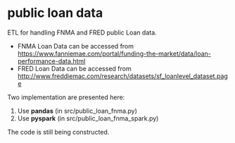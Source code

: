 # public loan data
ETL for handling FNMA and FRED public Loan data.

* FNMA Loan Data can be accessed from https://www.fanniemae.com/portal/funding-the-market/data/loan-performance-data.html
* FRED Loan Data can be accessed from http://www.freddiemac.com/research/datasets/sf_loanlevel_dataset.page

Two implementation are presented here:

1. Use **pandas**   (in src/public_loan_fnma.py)
2. Use **pyspark**  (in src/public_loan_fnma_spark.py)

The code is still being constructed.
